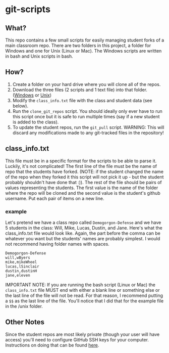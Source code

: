 # git-scripts

## What?
This repo contains a few small scripts for easily managing student forks of a main classroom repo.
There are two folders in this project, a folder for Windows and one for Unix (Linux or Mac). The Windows scripts are written in bash and Unix scripts in bash.

## How?
1. Create a folder on your hard drive where you will clone all of the repos.
2. Download the three files (2 scripts and 1 text file) into that folder. ([Windows](/windows) or [Unix](/unix))
3. Modify the `class_info.txt` file with the class and student data (see below).
4. Run the `clone_git_repos` script. You should ideally only ever have to run this script once but it is safe to run multiple times (say if a new student is added to the class).
5. To update the student repos, run the `git_pull` script. WARNING: This will discard any modifications made to any git-tracked files in the repository!

## class_info.txt
This file must be in a specific format for the scripts to be able to parse it. Luckily, it's not complicated! The first line of the file must be the name of repo that the students have forked. (NOTE: if the student changed the name of the repo when they forked it this script will not pick it up - but the student probably shouldn't have done that :)). The rest of the file should be pairs of values representing the students. The first value is the name of the folder where the repo will be cloned  and the second value is the student's github username. Put each pair of items on a new line. 

### example
Let's pretend we have a class repo called `Demogorgon-Defense` and we have 5 students in the class: Will, Mike, Lucas, Dustin, and Jane. Here's what the class_info.txt file would look like. Again, the part before the comma can be whatever you want but the students' names are probably simplest. I would not recommend having folder names with spaces.
```
Demogorgon-Defense
will,wByers
mike,mikeWheel
lucas,lSinclair
dustin,dustinH
jane,eleven
```

IMPORTANT NOTE: If you are running the bash script (Linux or Mac) the `class_info.txt` file MUST end with either a blank line or something else or the last line of the file will not be read. For that reason, I recommend putting a `$$` as the last line of the file. You'll notice that I did that for the example file in the /unix folder.

## Other Notes
Since the student repos are most likely private (though your user will have access) you'll need to configure GitHub SSH keys for your computer. Instructions on doing that can be found [here](https://help.github.com/articles/connecting-to-github-with-ssh/). 
